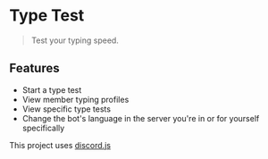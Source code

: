 # Type Test
> Test your typing speed.

## Features
* Start a type test
* View member typing profiles
* View specific type tests
* Change the bot's language in the server you're in or for yourself specifically

This project uses [discord.js](https://discord.js.org/)